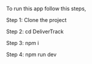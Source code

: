 To run this app follow this steps,


Step 1: Clone the project

Step 2: cd DeliverTrack

Step 3: npm i

Step 4: npm run dev
